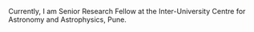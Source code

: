 Currently, I am Senior Research Fellow at the Inter-University Centre for Astronomy and Astrophysics, Pune.
